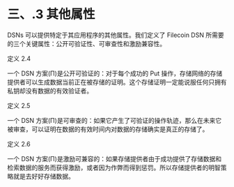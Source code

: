 # 三、.3 其他属性

DSNs 可以提供特定于其应用程序的其他属性。我们定义了 Filecoin DSN 所需要的三个关键属性：公开可验证性、可审查性和激励兼容性。

定义 2.4

一个 DSN 方案(Π)是公开可验证的：对于每个成功的 Put 操作，存储网络的存储提供者可以生成数据当前正在被存储的证明。这个存储证明一定能说服任何只拥有私钥却没有数据的有效验证者。

定义 2.5

一个 DSN 方案(Π)是可审查的：如果它产生了可验证的操作轨迹，那么在未来它被审查，可以证明在数据的有效时间内对数据的存储确实是真正的存储了。

定义 2.6

一个 DSN 方案(Π)是激励可兼容的：如果存储提供者由于成功提供了存储数据和检索数据的服务而获得激励，或者因为作弊而得到惩罚。所以存储提供者的明智策略就是去好好存储数据。